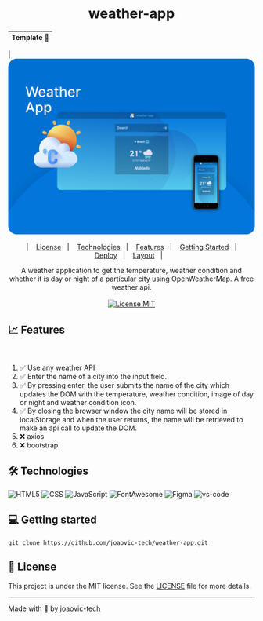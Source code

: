 <div align="center">

# weather-app

</div>

| Template 🚀 |
| :---------: |

| ![](./template/template.webp)

<p align="center">
  &nbsp;&nbsp;&nbsp;|&nbsp;&nbsp;&nbsp;
  <a href="#-license">License</a>&nbsp;&nbsp;&nbsp;|&nbsp;&nbsp;&nbsp;
  <a href="#-technologies">Technologies</a>&nbsp;&nbsp;&nbsp;|&nbsp;&nbsp;&nbsp;
  <a href="#-features">Features</a>&nbsp;&nbsp;&nbsp;|&nbsp;&nbsp;&nbsp;
  <a href="#-getting-started">Getting Started</a>&nbsp;&nbsp;&nbsp;|&nbsp;&nbsp;&nbsp;
  <a href="https://weather-webapp-tech.vercel.app/">Deploy</a>&nbsp;&nbsp;&nbsp;|&nbsp;&nbsp;&nbsp;
  <a href="https://www.figma.com/file/UeIgMUVdOvuVhbWXcR68zi/DD-%2F-Countdown-(Copy)?node-id=0%3A1">Layout</a>&nbsp;&nbsp;&nbsp;|&nbsp;&nbsp;&nbsp;
</p>

<p align="center">
  A weather application to get the temperature, weather condition and whether it is day or night of a particular city using OpenWeatherMap. A free weather api.
  <br><br>
  <a href="./LICENSE">
      <img src="https://img.shields.io/badge/License-MIT-green.svg" alt="License MIT">
  </a>
</p>

## 📈 Features

<!-- ❌✅ -->&nbsp;&nbsp;&nbsp;

1. ✅ Use any weather API
2. ✅ Enter the name of a city into the input field.
3. ✅ By pressing enter, the user submits the name of the city which updates the DOM with the temperature, weather condition, image of day or night and weather condition icon.
4. ✅ By closing the browser window the city name will be stored in localStorage and when the user returns, the name will be retrieved to make an api call to update the DOM.
5. ❌ axios
6. ❌ bootstrap.

## 🛠 Technologies

![HTML5](https://img.shields.io/badge/HTML5-E34F26?style=for-the-badge&logo=html5&logoColor=white)
![CSS](https://img.shields.io/badge/CSS3-1572B6?style=for-the-badge&logo=css3&logoColor=white)
![JavaScript](https://img.shields.io/badge/JavaScript-F7DF1E?style=for-the-badge&logo=javascript&logoColor=black)
![FontAwesome](https://img.shields.io/badge/fontawesome-2298BD?style=for-the-badge&logo=fontawesome&logoColor=white)
![Figma](https://img.shields.io/badge/Figma-00000F?style=for-the-badge&logo=figma&logoColor=white)
![vs-code](https://img.shields.io/badge/VSCode-3c99d4?style=for-the-badge&logo=visualstudiocode&logoColor=white)

## 💻 Getting started

```git
git clone https://github.com/joaovic-tech/weather-app.git
```

## 📃 License

This project is under the MIT license. See the [LICENSE](LICENSE) file for more details.

---

Made with 💜 by [joaovic-tech](https://github.com/joaovic-tech)
